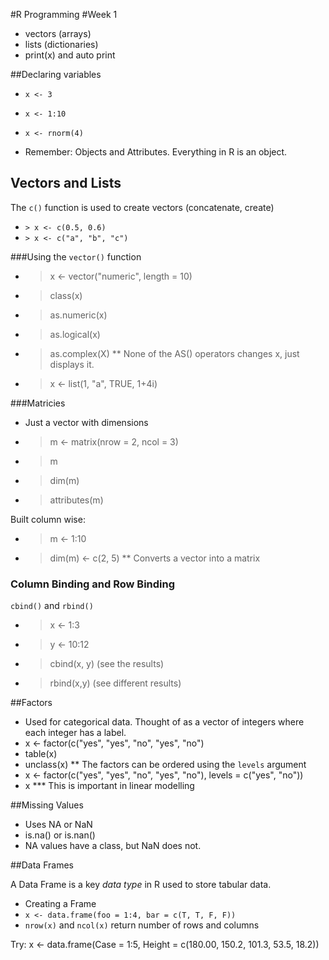 #R Programming
#Week 1

* vectors (arrays)
* lists (dictionaries)
* print(x) and auto print 

##Declaring variables
* `x <- 3`
* `x <- 1:10`
* `x <- rnorm(4)`

* Remember: Objects and Attributes. Everything in R is an object.

## Vectors and Lists
The `c()` function is used to create vectors (concatenate, create)
* `> x <- c(0.5, 0.6)`
* `> x <- c("a", "b", "c")`

###Using the `vector()` function
* > x <- vector("numeric", length = 10)
* > class(x)
* > as.numeric(x)
* > as.logical(x)
* > as.complex(X)
** None of the AS() operators changes x, just displays it.
* > x <- list(1, "a", TRUE, 1+4i)

###Matricies
* Just a vector with dimensions
* > m <- matrix(nrow = 2, ncol = 3)
* > m
* > dim(m)
* > attributes(m)

Built column wise:
* > m <- 1:10
* > dim(m) <- c(2, 5)
** Converts a vector into a matrix

### Column Binding and Row Binding
`cbind()` and `rbind()`
* >x <- 1:3
* >y <- 10:12
* >cbind(x, y) (see the results)
* >rbind(x,y) (see different results)

##Factors
* Used for categorical data. Thought of as a vector of integers where each integer has a label.
* x <- factor(c("yes", "yes", "no", "yes", "no")
* table(x)
* unclass(x)
** The factors can be ordered using the `levels` argument
* x <- factor(c("yes", "yes", "no", "yes", "no"), levels = c("yes", "no"))
* x
*** This is important in linear modelling

##Missing Values
* Uses NA or NaN
* is.na() or is.nan()
* NA values have a class, but NaN does not.

##Data Frames

A Data Frame is a key _data type_ in R used to store tabular data.

* Creating a Frame
* `x <- data.frame(foo = 1:4, bar = c(T, T, F, F))`
* `nrow(x)` and `ncol(x)` return number of rows and columns

Try: x <- data.frame(Case = 1:5, Height = c(180.00, 150.2, 101.3, 53.5, 18.2))


